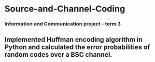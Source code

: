 # Source-and-Channel-Coding
### Information and Communication project - term 3 
## Implemented Huffman encoding algorithm in Python and calculated the error probabilities of random codes over a BSC channel.
